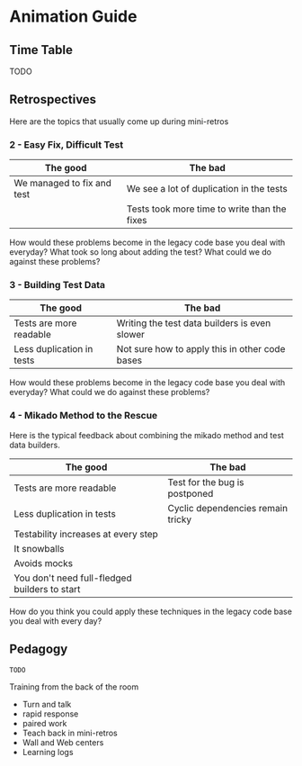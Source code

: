 # Animation Guide

## Time Table

TODO

## Retrospectives

Here are the topics that usually come up during mini-retros

### 2 - Easy Fix, Difficult Test

| The good                   | The bad                                      |
|----------------------------|----------------------------------------------|
| We managed to fix and test | We see a lot of duplication in the tests     |
|                            | Tests took more time to write than the fixes |

How would these problems become in the legacy code base you deal with everyday?
What took so long about adding the test?
What could we do against these problems?

### 3 - Building Test Data

| The good                  | The bad                                        |
|---------------------------|------------------------------------------------|
| Tests are more readable   | Writing the test data builders is even slower  |
| Less duplication in tests | Not sure how to apply this in other code bases |

How would these problems become in the legacy code base you deal with everyday?
What could we do against these problems?

### 4 - Mikado Method to the Rescue

Here is the typical feedback about combining the mikado method and test data
builders.

| The good                                      | The bad                           |
|-----------------------------------------------|-----------------------------------|
| Tests are more readable                       | Test for the bug is postponed     |
| Less duplication in tests                     | Cyclic dependencies remain tricky |
| Testability increases at every step           |                                   |
| It snowballs                                  |                                   |
| Avoids mocks                                  |                                   |
| You don't need full-fledged builders to start |                                   |

How do you think you could apply these techniques in the legacy code base you
deal with every day?

## Pedagogy

`TODO` 

Training from the back of the room
* Turn and talk
* rapid response
* paired work
* Teach back in mini-retros
* Wall and Web centers
* Learning logs
